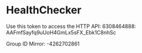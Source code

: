 # HealthChecker

Use this token to access the HTTP API:
6308464888:
AAFmfSayfq9uUoH4GmLx5sFX_Ebk1C8nhSc


Group ID Mirror: -4262702861
